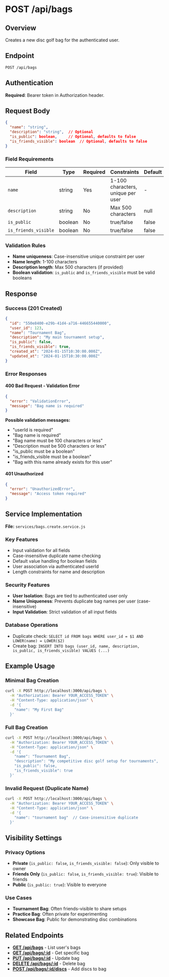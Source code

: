 # POST /api/bags

## Overview
Creates a new disc golf bag for the authenticated user.

## Endpoint
```
POST /api/bags
```

## Authentication
**Required**: Bearer token in Authorization header.

## Request Body
```json
{
  "name": "string",
  "description": "string",  // Optional
  "is_public": boolean,     // Optional, defaults to false
  "is_friends_visible": boolean  // Optional, defaults to false
}
```

### Field Requirements

| Field | Type | Required | Constraints | Default |
|-------|------|----------|-------------|---------|
| `name` | string | Yes | 1-100 characters, unique per user | - |
| `description` | string | No | Max 500 characters | null |
| `is_public` | boolean | No | true/false | false |
| `is_friends_visible` | boolean | No | true/false | false |

### Validation Rules
- **Name uniqueness**: Case-insensitive unique constraint per user
- **Name length**: 1-100 characters
- **Description length**: Max 500 characters (if provided)
- **Boolean validation**: `is_public` and `is_friends_visible` must be valid booleans

## Response

### Success (201 Created)
```json
{
  "id": "550e8400-e29b-41d4-a716-446655440000",
  "user_id": 123,
  "name": "Tournament Bag",
  "description": "My main tournament setup",
  "is_public": false,
  "is_friends_visible": true,
  "created_at": "2024-01-15T10:30:00.000Z",
  "updated_at": "2024-01-15T10:30:00.000Z"
}
```

### Error Responses

#### 400 Bad Request - Validation Error
```json
{
  "error": "ValidationError",
  "message": "Bag name is required"
}
```

**Possible validation messages:**
- "userId is required"
- "Bag name is required"
- "Bag name must be 100 characters or less"
- "Description must be 500 characters or less"
- "is_public must be a boolean"
- "is_friends_visible must be a boolean"
- "Bag with this name already exists for this user"

#### 401 Unauthorized
```json
{
  "error": "UnauthorizedError",
  "message": "Access token required"
}
```

## Service Implementation
**File:** `services/bags.create.service.js`

### Key Features
- Input validation for all fields
- Case-insensitive duplicate name checking
- Default value handling for boolean fields
- User association via authenticated userId
- Length constraints for name and description

### Security Features
- **User Isolation**: Bags are tied to authenticated user only
- **Name Uniqueness**: Prevents duplicate bag names per user (case-insensitive)
- **Input Validation**: Strict validation of all input fields

### Database Operations
- Duplicate check: `SELECT id FROM bags WHERE user_id = $1 AND LOWER(name) = LOWER($2)`
- Create bag: `INSERT INTO bags (user_id, name, description, is_public, is_friends_visible) VALUES (...)`

## Example Usage

### Minimal Bag Creation
```bash
curl -X POST http://localhost:3000/api/bags \
  -H "Authorization: Bearer YOUR_ACCESS_TOKEN" \
  -H "Content-Type: application/json" \
  -d '{
    "name": "My First Bag"
  }'
```

### Full Bag Creation
```bash
curl -X POST http://localhost:3000/api/bags \
  -H "Authorization: Bearer YOUR_ACCESS_TOKEN" \
  -H "Content-Type: application/json" \
  -d '{
    "name": "Tournament Bag",
    "description": "My competitive disc golf setup for tournaments",
    "is_public": false,
    "is_friends_visible": true
  }'
```

### Invalid Request (Duplicate Name)
```bash
curl -X POST http://localhost:3000/api/bags \
  -H "Authorization: Bearer YOUR_ACCESS_TOKEN" \
  -H "Content-Type: application/json" \
  -d '{
    "name": "tournament bag"  // Case-insensitive duplicate
  }'
```

## Visibility Settings

### Privacy Options
- **Private** (`is_public: false`, `is_friends_visible: false`): Only visible to owner
- **Friends Only** (`is_public: false`, `is_friends_visible: true`): Visible to friends
- **Public** (`is_public: true`): Visible to everyone

### Use Cases
- **Tournament Bag**: Often friends-visible to share setups
- **Practice Bag**: Often private for experimenting
- **Showcase Bag**: Public for demonstrating disc combinations

## Related Endpoints
- **[GET /api/bags](./GET_bags.md)** - List user's bags
- **[GET /api/bags/:id](./GET_bags_id.md)** - Get specific bag
- **[PUT /api/bags/:id](./PUT_bags_id.md)** - Update bag
- **[DELETE /api/bags/:id](./DELETE_bags_id.md)** - Delete bag
- **[POST /api/bags/:id/discs](./POST_bags_id_discs.md)** - Add discs to bag